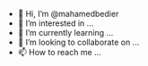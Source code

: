 - 👋 Hi, I’m @mahamedbedier
- 👀 I’m interested in ...
- 🌱 I’m currently learning ...
- 💞️ I’m looking to collaborate on ...
- 📫 How to reach me ...

<!---
mahamedbedier/mahamedbedier is a ✨ special ✨ repository because its `README.md` (this file) appears on your GitHub profile.
You can click the Preview link to take a look at your changes.
--->
